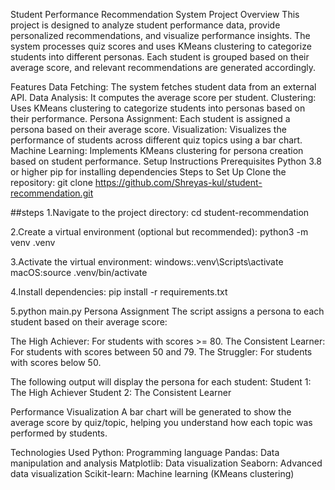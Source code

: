 Student Performance Recommendation System
Project Overview
This project is designed to analyze student performance data, provide personalized recommendations, and visualize performance insights. The system processes quiz scores and uses KMeans clustering to categorize students into different personas. Each student is grouped based on their average score, and relevant recommendations are generated accordingly.

Features
Data Fetching: The system fetches student data from an external API.
Data Analysis: It computes the average score per student.
Clustering: Uses KMeans clustering to categorize students into personas based on their performance.
Persona Assignment: Each student is assigned a persona based on their average score.
Visualization: Visualizes the performance of students across different quiz topics using a bar chart.
Machine Learning: Implements KMeans clustering for persona creation based on student performance.
Setup Instructions
Prerequisites
Python 3.8 or higher
pip for installing dependencies
Steps to Set Up
Clone the repository:
git clone https://github.com/Shreyas-kul/student-recommendation.git

##steps 1.Navigate to the project directory: cd student-recommendation

2.Create a virtual environment (optional but recommended): python3 -m venv .venv

3.Activate the virtual environment: windows:.venv\Scripts\activate macOS:source .venv/bin/activate

4.Install dependencies: pip install -r requirements.txt

5.python main.py Persona Assignment The script assigns a persona to each student based on their average score:

The High Achiever: For students with scores >= 80. The Consistent Learner: For students with scores between 50 and 79. The Struggler: For students with scores below 50.

The following output will display the persona for each student: Student 1: The High Achiever Student 2: The Consistent Learner

Performance Visualization A bar chart will be generated to show the average score by quiz/topic, helping you understand how each topic was performed by students.

Technologies Used Python: Programming language Pandas: Data manipulation and analysis Matplotlib: Data visualization Seaborn: Advanced data visualization Scikit-learn: Machine learning (KMeans clustering)
